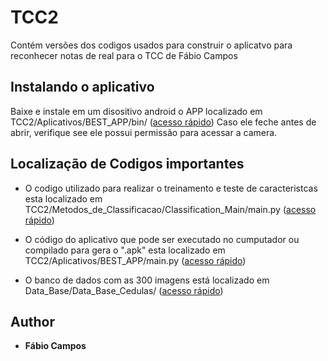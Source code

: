 # TCC2

Contém versões dos codigos usados para construir o aplicatvo para reconhecer notas de real para o TCC de Fábio Campos

## Instalando o aplicativo
Baixe e instale em um disositivo android o APP localizado em TCC2/Aplicativos/BEST_APP/bin/ ([acesso rápido](Aplicativos/BEST_APP/bin/))
Caso ele feche antes de abrir, verifique see ele possui permissão para acessar a camera.


## Localização de Codigos importantes

* O codigo utilizado para realizar o treinamento e teste de caracteristcas esta localizado em 
 TCC2/Metodos_de_Classificacao/Classification_Main/main.py ([acesso rápido](Metodos_de_Classificacao/Classification_Main/main.py))

* O código do aplicativo que pode ser executado no cumputador ou compilado para gera o ".apk" esta localizado em TCC2/Aplicativos/BEST_APP/main.py ([acesso rápido](Aplicativos/BEST_APP/main.py))

* O banco de dados com as 300 imagens está localizado em Data_Base/Data_Base_Cedulas/ ([acesso rápido](Data_Base/Data_Base_Cedulas/))

## Author

* **Fábio Campos**
